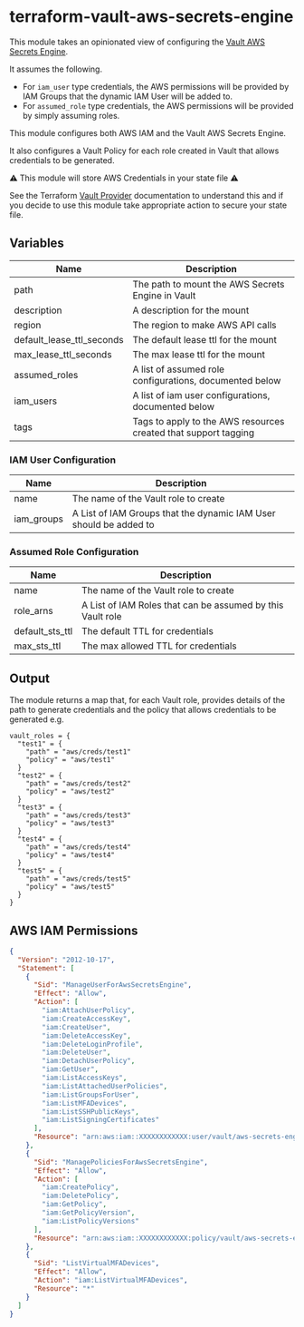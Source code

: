 # terraform-vault-aws-secrets-engine

This module takes an opinionated view of configuring the 
[Vault AWS Secrets Engine](https://www.vaultproject.io/docs/secrets/aws).

It assumes the following.

*   For `iam_user` type credentials, the AWS permissions will be provided by IAM Groups that the dynamic IAM User will
be added to.
*   For `assumed_role` type credentials, the AWS permissions will be provided by simply assuming roles.

This module configures both AWS IAM and the Vault AWS Secrets Engine.

It also configures a Vault Policy for each role created in Vault that allows credentials to be generated.

:warning: This module will store AWS Credentials in your state file :warning:

See the Terraform [Vault Provider](https://registry.terraform.io/providers/hashicorp/vault/latest/docs) documentation to
understand this and if you decide to use this module take appropriate action to secure your state file.

## Variables

| Name                      | Description |
|---------------------------|---|
| path                      | The path to mount the AWS Secrets Engine in Vault
| description               | A description for the mount
| region                    | The region to make AWS API calls
| default_lease_ttl_seconds | The default lease ttl for the mount
| max_lease_ttl_seconds     | The max lease ttl for the mount
| assumed_roles             | A list of assumed role configurations, documented below
| iam_users                 | A list of iam user configurations, documented below
| tags                      | Tags to apply to the AWS resources created that support tagging

### IAM User Configuration

| Name       | Description |
|------------|---|
| name       | The name of the Vault role to create
| iam_groups | A List of IAM Groups that the dynamic IAM User should be added to 

### Assumed Role Configuration

| Name            | Description |
|-----------------|---|
| name            | The name of the Vault role to create
| role_arns       | A List of IAM Roles that can be assumed by this Vault role
| default_sts_ttl | The default TTL for credentials
| max_sts_ttl     | The max allowed TTL for credentials 

## Output

The module returns a map that, for each Vault role, provides details of the path to generate credentials and the policy
that allows credentials to be generated e.g.

```hcl-terraform
vault_roles = {
  "test1" = {
    "path" = "aws/creds/test1"
    "policy" = "aws/test1"
  }
  "test2" = {
    "path" = "aws/creds/test2"
    "policy" = "aws/test2"
  }
  "test3" = {
    "path" = "aws/creds/test3"
    "policy" = "aws/test3"
  }
  "test4" = {
    "path" = "aws/creds/test4"
    "policy" = "aws/test4"
  }
  "test5" = {
    "path" = "aws/creds/test5"
    "policy" = "aws/test5"
  }
}
```

## AWS IAM Permissions

```json
{
  "Version": "2012-10-17",
  "Statement": [
    {
      "Sid": "ManageUserForAwsSecretsEngine",
      "Effect": "Allow",
      "Action": [
        "iam:AttachUserPolicy",
        "iam:CreateAccessKey",
        "iam:CreateUser",
        "iam:DeleteAccessKey",
        "iam:DeleteLoginProfile",
        "iam:DeleteUser",
        "iam:DetachUserPolicy",
        "iam:GetUser",
        "iam:ListAccessKeys",
        "iam:ListAttachedUserPolicies",
        "iam:ListGroupsForUser",
        "iam:ListMFADevices",
        "iam:ListSSHPublicKeys",
        "iam:ListSigningCertificates"
      ],
      "Resource": "arn:aws:iam::XXXXXXXXXXXX:user/vault/aws-secrets-engine-*"
    },
    {
      "Sid": "ManagePoliciesForAwsSecretsEngine",
      "Effect": "Allow",
      "Action": [
        "iam:CreatePolicy",
        "iam:DeletePolicy",
        "iam:GetPolicy",
        "iam:GetPolicyVersion",
        "iam:ListPolicyVersions"
      ],
      "Resource": "arn:aws:iam::XXXXXXXXXXXX:policy/vault/aws-secrets-engine-*"
    },
    {
      "Sid": "ListVirtualMFADevices",
      "Effect": "Allow",
      "Action": "iam:ListVirtualMFADevices",
      "Resource": "*"
    }
  ]
}
```